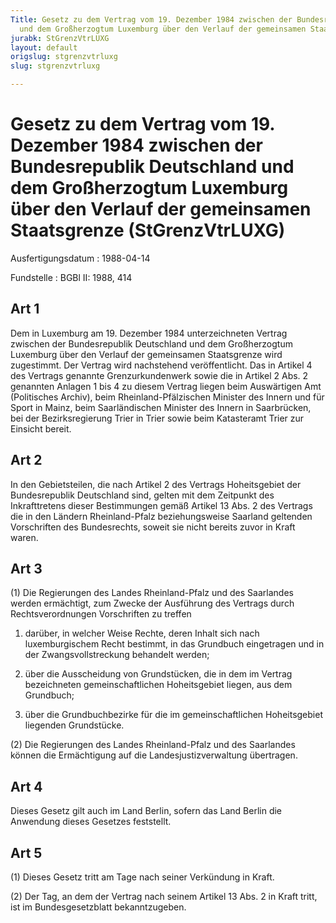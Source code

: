 ```yaml
---
Title: Gesetz zu dem Vertrag vom 19. Dezember 1984 zwischen der Bundesrepublik Deutschland
  und dem Großherzogtum Luxemburg über den Verlauf der gemeinsamen Staatsgrenze
jurabk: StGrenzVtrLUXG
layout: default
origslug: stgrenzvtrluxg
slug: stgrenzvtrluxg

---
```


# Gesetz zu dem Vertrag vom 19. Dezember 1984 zwischen der Bundesrepublik Deutschland und dem Großherzogtum Luxemburg über den Verlauf der gemeinsamen Staatsgrenze (StGrenzVtrLUXG)

Ausfertigungsdatum
:   1988-04-14

Fundstelle
:   BGBl II: 1988, 414



## Art 1

Dem in Luxemburg am 19. Dezember 1984 unterzeichneten Vertrag zwischen
der Bundesrepublik Deutschland und dem Großherzogtum Luxemburg über
den Verlauf der gemeinsamen Staatsgrenze wird zugestimmt. Der Vertrag
wird nachstehend veröffentlicht. Das in Artikel 4 des Vertrags
genannte Grenzurkundenwerk sowie die in Artikel 2 Abs. 2 genannten
Anlagen 1 bis 4 zu diesem Vertrag liegen beim Auswärtigen Amt
(Politisches Archiv), beim Rheinland-Pfälzischen Minister des Innern
und für Sport in Mainz, beim Saarländischen Minister des Innern in
Saarbrücken, bei der Bezirksregierung Trier in Trier sowie beim
Katasteramt Trier zur Einsicht bereit.


## Art 2

In den Gebietsteilen, die nach Artikel 2 des Vertrags Hoheitsgebiet
der Bundesrepublik Deutschland sind, gelten mit dem Zeitpunkt des
Inkrafttretens dieser Bestimmungen gemäß Artikel 13 Abs. 2 des
Vertrags die in den Ländern Rheinland-Pfalz beziehungsweise Saarland
geltenden Vorschriften des Bundesrechts, soweit sie nicht bereits
zuvor in Kraft waren.


## Art 3

(1) Die Regierungen des Landes Rheinland-Pfalz und des Saarlandes
werden ermächtigt, zum Zwecke der Ausführung des Vertrags durch
Rechtsverordnungen Vorschriften zu treffen

1.  darüber, in welcher Weise Rechte, deren Inhalt sich nach
    luxemburgischem Recht bestimmt, in das Grundbuch eingetragen und in
    der Zwangsvollstreckung behandelt werden;


2.  über die Ausscheidung von Grundstücken, die in dem im Vertrag
    bezeichneten gemeinschaftlichen Hoheitsgebiet liegen, aus dem
    Grundbuch;


3.  über die Grundbuchbezirke für die im gemeinschaftlichen Hoheitsgebiet
    liegenden Grundstücke.




(2) Die Regierungen des Landes Rheinland-Pfalz und des Saarlandes
können die Ermächtigung auf die Landesjustizverwaltung übertragen.


## Art 4

Dieses Gesetz gilt auch im Land Berlin, sofern das Land Berlin die
Anwendung dieses Gesetzes feststellt.


## Art 5

(1) Dieses Gesetz tritt am Tage nach seiner Verkündung in Kraft.

(2) Der Tag, an dem der Vertrag nach seinem Artikel 13 Abs. 2 in Kraft
tritt, ist im Bundesgesetzblatt bekanntzugeben.

